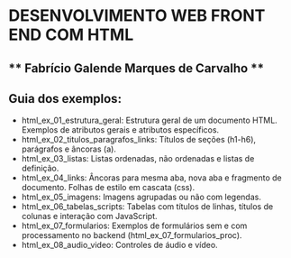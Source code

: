 # DESENVOLVIMENTO WEB FRONT END COM  HTML
## ** Fabrício Galende Marques de Carvalho **
## Guia dos exemplos:

* html_ex_01_estrutura_geral: Estrutura geral de um documento HTML. 
Exemplos de atributos gerais e atributos específicos.
* html_ex_02_titulos_paragrafos_links: Títulos de seções (h1-h6), parágrafos e âncoras (a).
* html_ex_03_listas: Listas ordenadas, não ordenadas e listas de definição.
* html_ex_04_links: Âncoras para mesma aba, nova aba e fragmento de documento. Folhas de estilo em cascata (css).
* html_ex_05_imagens: Imagens agrupadas ou não com legendas.
* html_ex_06_tabelas_scripts: Tabelas com títulos de linhas, títulos de colunas e interação com JavaScript.
* html_ex_07_formularios: Exemplos de formulários sem e com processamento no backend (html_ex_07_formularios_proc).
* html_ex_08_audio_video: Controles de áudio e vídeo.

